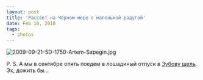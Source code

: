 ```yaml
---
layout: post
title: 'Рассвет на Чёрном море с маленькой радугой'
date: Feb 10, 2010
tags:
  - photos
---
```


![2009-09-21-5D-1750-Artem-Sapegin.jpg](photo://326)

P. S. А мы в сентябре опять поедем в лошадиный отпуск в [Зубову щель](http://birdwatcher.ru/albums/zubova-schel/). Эх, дожить бы…
